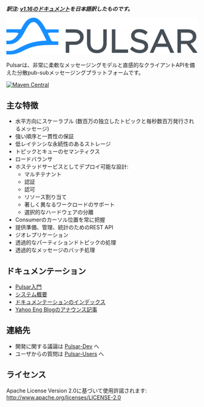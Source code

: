 ***訳注: [v1.16のドキュメント](https://github.com/yahoo/pulsar/tree/v1.16/docs)を日本語訳したものです。***

![logo](../../img/pulsar.png)

Pulsarは、非常に柔軟なメッセージングモデルと直感的なクライアントAPIを備えた分散pub-subメッセージングプラットフォームです。

[![Maven Central](https://maven-badges.herokuapp.com/maven-central/com.yahoo.pulsar/pulsar/badge.svg)](https://maven-badges.herokuapp.com/maven-central/com.yahoo.pulsar/pulsar)


## 主な特徴
* 水平方向にスケーラブル (数百万の独立したトピックと毎秒数百万発行されるメッセージ) 
* 強い順序と一貫性の保証
* 低レイテンシな永続性のあるストレージ
* トピックとキューのセマンティクス
* ロードバランサ
* ホステッドサービスとしてデプロイ可能な設計:
  * マルチテナント
  * 認証
  * 認可
  * リソース割り当て
  * 著しく異なるワークロードのサポート
  * 選択的なハードウェアの分離
* Consumerのカーソル位置を常に把握
* 提供準備、管理、統計のためのREST API
* ジオレプリケーション
* 透過的なパーティションドトピックの処理
* 透過的なメッセージのバッチ処理

## ドキュメンテーション

* [Pulsar入門](GettingStarted.md)
* [システム概要](Architecture.md)
* [ドキュメンテーションのインデックス](Documentation.md)
* [Yahoo Eng Blogのアナウンス記事](https://yahooeng.tumblr.com/post/150078336821/open-sourcing-pulsar-pub-sub-messaging-at-scale)

## 連絡先
* 開発に関する議論は [Pulsar-Dev](https://groups.google.com/d/forum/pulsar-dev) へ
* ユーザからの質問は [Pulsar-Users](https://groups.google.com/d/forum/pulsar-users) へ

## ライセンス

Apache License Version 2.0に基づいて使用許諾されます: http://www.apache.org/licenses/LICENSE-2.0

